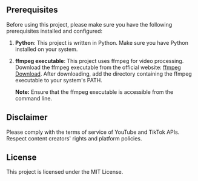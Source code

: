 ## Prerequisites

Before using this project, please make sure you have the following prerequisites installed and configured:

1. **Python**: This project is written in Python. Make sure you have Python installed on your system.

2. **ffmpeg executable**: This project uses ffmpeg for video processing. Download the ffmpeg executable from the official website: [ffmpeg Download](https://ffmpeg.org/download.html). After downloading, add the directory containing the ffmpeg executable to your system's PATH.

   **Note:** Ensure that the ffmpeg executable is accessible from the command line.

## Disclaimer
Please comply with the terms of service of YouTube and TikTok APIs. Respect content creators' rights and platform policies.

## License
This project is licensed under the MIT License.